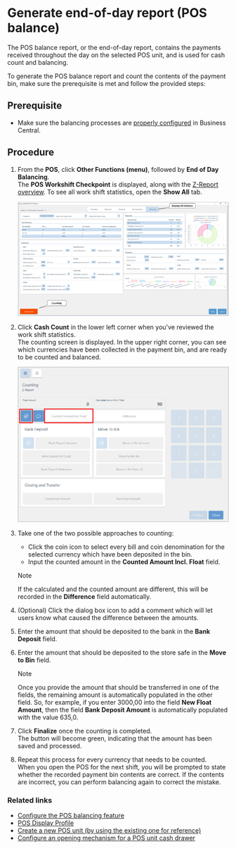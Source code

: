 # Generate end-of-day report (POS balance)

The POS balance report, or the end-of-day report, contains the payments received throughout the day on the selected POS unit, and is used for cash count and balancing.

To generate the POS balance report and count the contents of the payment bin, make sure the prerequisite is met and follow the provided steps:

## Prerequisite

- Make sure the balancing processes are [properly configured](balance_pos_v4.md) in Business Central.

## Procedure

1. From the **POS**, click **Other Functions (menu)**, followed by **End of Day Balancing**.     
   The **POS Workshift Checkpoint** is displayed, along with the [Z-Report overview](../explanation/end_of_day.md). To see all work shift statistics, open the **Show All** tab.

   ![balance_the_pos_v4_all](../images/balance_pos_v4_balancing_screen_%20all.png)

2. Click **Cash Count** in the lower left corner when you've reviewed the work shift statistics.      
   The counting screen is displayed. In the upper right corner, you can see which currencies have been collected in the payment bin, and are ready to be counted and balanced.     

   ![cash_count](../images/cash_count_v4.PNG)

3. Take one of the two possible approaches to counting:
   - Click the coin icon to select every bill and coin denomination for the selected currency which have been deposited in the bin.
   - Input the counted amount in the **Counted Amount Incl. Float** field.

   > [!Note]
   > If the calculated and the counted amount are different, this will be recorded in the **Difference** field automatically.

4. (Optional) Click the dialog box icon to add a comment which will let users know what caused the difference between the amounts.
5. Enter the amount that should be deposited to the bank in the **Bank Deposit** field.
6. Enter the amount that should be deposited to the store safe in the **Move to Bin** field.      

   > [!Note]
   > Once you provide the amount that should be transferred in one of the fields, the remaining amount is automatically populated in the other field. So, for example, if you enter 3000,00 into the field **New Float Amount**, then the field **Bank Deposit Amount** is automatically populated with the value 635,0.

7. Click **Finalize** once the counting is completed.     
   The button will become green, indicating that the amount has been saved and processed.
8. Repeat this process for every currency that needs to be counted.    
   When you open the POS for the next shift, you will be prompted to state whether the recorded payment bin contents are correct. If the contents are incorrect, you can perform balancing again to correct the mistake.


### Related links

- [Configure the POS balancing feature](balance_pos_v4.md)
- [POS Display Profile](../../pos_profiles/reference/POS_Display_profile.md)
- [Create a new POS unit (by using the existing one for reference)](./createnew.md)   
- [Configure an opening mechanism for a POS unit cash drawer](./ConfigureCashDrawerOpening.md)